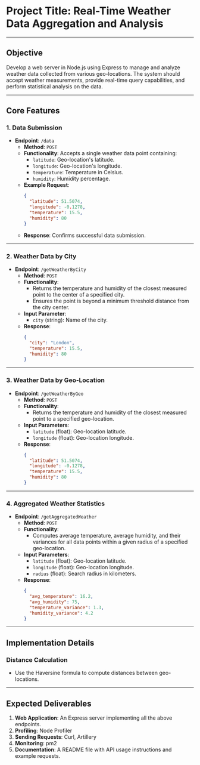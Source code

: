 # **Project Title**: Real-Time Weather Data Aggregation and Analysis

---
## **Objective**  
Develop a web server in Node.js using Express to manage and analyze weather data collected from various geo-locations. The system should accept weather measurements, provide real-time query capabilities, and perform statistical analysis on the data.

---
## **Core Features**

### **1. Data Submission**  
- **Endpoint**: `/data`  
  - **Method**: `POST`  
  - **Functionality**: Accepts a single weather data point containing:  
    - `latitude`: Geo-location's latitude.  
    - `longitude`: Geo-location's longitude.  
    - `temperature`: Temperature in Celsius.  
    - `humidity`: Humidity percentage.  
  - **Example Request**:  
    ```json
    {
      "latitude": 51.5074,
      "longitude": -0.1278,
      "temperature": 15.5,
      "humidity": 80
    }
    ```  
  - **Response**: Confirms successful data submission.

---

### **2. Weather Data by City**  
- **Endpoint**: `/getWeatherByCity`  
  - **Method**: `POST`  
  - **Functionality**:  
    - Returns the temperature and humidity of the closest measured point to the center of a specified city.  
    - Ensures the point is beyond a minimum threshold distance from the city center.  
  - **Input Parameter**:  
    - `city` (string): Name of the city.  
  - **Response**:  
    ```json
    {
      "city": "London",
      "temperature": 15.5,
      "humidity": 80
    }
    ```  

---

### **3. Weather Data by Geo-Location**  
- **Endpoint**: `/getWeatherByGeo`  
  - **Method**: `POST`  
  - **Functionality**:  
    - Returns the temperature and humidity of the closest measured point to a specified geo-location.  
  - **Input Parameters**:  
    - `latitude` (float): Geo-location latitude.  
    - `longitude` (float): Geo-location longitude.  
  - **Response**:  
    ```json
    {
      "latitude": 51.5074,
      "longitude": -0.1278,
      "temperature": 15.5,
      "humidity": 80
    }
    ```  

---

### **4. Aggregated Weather Statistics**  
- **Endpoint**: `/getAggregatedWeather`  
  - **Method**: `POST`  
  - **Functionality**:  
    - Computes average temperature, average humidity, and their variances for all data points within a given radius of a specified geo-location.  
  - **Input Parameters**:  
    - `latitude` (float): Geo-location latitude.  
    - `longitude` (float): Geo-location longitude.  
    - `radius` (float): Search radius in kilometers.  
  - **Response**:  
    ```json
    {
      "avg_temperature": 16.2,
      "avg_humidity": 75,
      "temperature_variance": 1.3,
      "humidity_variance": 4.2
    }
    ```  

---

## **Implementation Details**

### **Distance Calculation**  
- Use the Haversine formula to compute distances between geo-locations.

---
## **Expected Deliverables**
1. **Web Application**: An Express server implementing all the above endpoints.
2. **Profiling**: Node Profiler 
3. **Sending Requests**: Curl, Artillery
4. **Monitoring**: pm2
5. **Documentation**: A README file with API usage instructions and example requests.  
